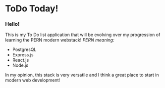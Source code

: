# ToDo Today!
### Hello!
This is my To Do list application that will be evolving over my progression of learning the PERN modern webstack!
*PERN meaning:*
- PostgresQL
- Express.js
- React.js
- Node.js

In my opinion, this stack is very versatile and I think a great place to start in modern web development!